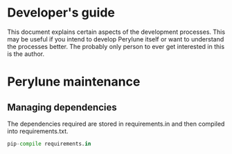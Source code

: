 # Developer's guide

This document explains certain aspects of the development processes. This may be useful if you intend to develop Perylune itself
or want to understand the processes better. The probably only person to ever get interested in this is the author.

# Perylune maintenance

## Managing dependencies

The dependencies required are stored in requirements.in and then compiled into requirements.txt.

```python
pip-compile requirements.in
```


